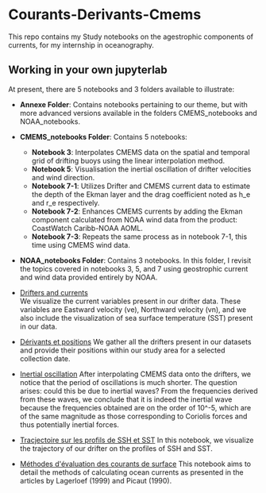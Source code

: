 # Courants-Derivants-Cmems

This repo contains 
my Study notebooks on the agestrophic components of currents, for my internship in oceanography.

## Working in your own jupyterlab

At present, there are 5 notebooks and 3 folders available to illustrate:

- **Annexe Folder**: Contains notebooks pertaining to our theme, but with more advanced versions available in the folders CMEMS_notebooks and NOAA_notebooks.

- **CMEMS_notebooks Folder**: Contains 5 notebooks:

    - **Notebook 3**: Interpolates CMEMS data on the spatial and temporal grid of drifting buoys using the linear interpolation method.
    - **Notebook 5**:   Visualisation the inertial oscillation of drifter velocities and wind direction.
    - **Notebook 7-1**: Utilizes Drifter and CMEMS current data to estimate the depth of the Ekman layer and the drag coefficient noted as h_e and r_e respectively.
    - **Notebook 7-2**: Enhances CMEMS currents by adding the Ekman component calculated from NOAA wind data from the product: CoastWatch Caribb-NOAA AOML.
    - **Notebook 7-3**: Repeats the same process as in notebook 7-1, this time using CMEMS wind data.

- **NOAA_notebooks Folder**: Contains 3 notebooks. In this folder, I revisit the topics covered in notebooks 3, 5, and 7 using geostrophic current and wind data provided entirely by NOAA.
- [Drifters and currents](1-dériveurs-courants-visualisations.ipynb)  
We visualize the current variables present in our drifter data. These variables are Eastward velocity (ve), Northward velocity (vn), and we also include the visualization of sea surface temperature (SST) present in our data.
- [Dérivants et positions](2-drifters-positions.ipynb) 
We gather all the drifters present in our datasets and provide their positions within our study area for a selected collection date.
- [Inertial oscillation](4-oscillation-inertielle-des-dérives.ipynb)
After interpolating CMEMS data onto the drifters, we notice that the period of oscillations is much shorter. The question arises: could this be due to inertial waves? From the frequencies derived from these waves, we conclude that it is indeed the inertial wave because the frequencies obtained are on the order of 10^-5, which are of the same magnitude as those corresponding to Coriolis forces and thus potentially inertial forces.
- [Tracjectoire sur les profils de SSH et SST](2-drifters-positions.ipynb) 
In this notebook, we visualize the trajectory of our drifter on the profiles of SSH and SST.
- [Méthodes d'évaluation des courants de surface](Méthodes-de-calcul-des-courants.ipynb)
This notebook aims to detail the methods of calculating ocean currents as presented in the articles by Lagerloef (1999) and Picaut (1990). 




